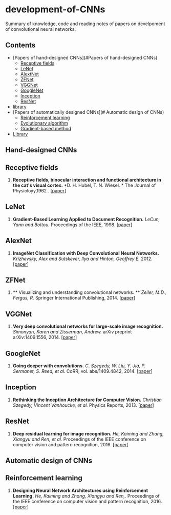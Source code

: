 # development-of-CNNs
Summary of knowledge, code and reading notes of papers on develpoment of convolutional neural networks.

## Contents

- [Papers of hand-designed CNNs](#Papers of hand-designed CNNs)
  - [Receptive fields](#RF)
  - [LeNet](#LeNet)
  - [AlextNet](#AlexNet)
  - [ZFNet](#ZFNet)
  - [VGGNet](#VGGNet)
  - [GoogleNet](#GoogleNet)
  - [Inception](#Inception)
  - [ResNet](#ResNet)
- [library](#library)  
- [Papers of automatically designed CNNs](# Automatic design of CNNs)
  - [Reinforcement learning](#RL)
  - [Evolutionary algorithm](#EA)
  - [Gradient-based method](#GBM)
- [Library](#library)

<a name="Papers of hand-designed CNNs" />

## Hand-designed CNNs

<a name="RF" />

## Receptive fields
1. **Receptive fields, binocular interaction and functional architecture in the cat's visual cortex.** *D. H. Hubel, T. N. Wiesel. * The Journal of Physioloyy,1962
. [[paper](https://www.aminer.cn/archive/receptive-fields-binocular-interaction-and-functional-architecture-in-the-cat-s-visual-cortex/55a5761e612c6b12ab1cc946)]

<a name="LeNet" />

## LeNet

1. **Gradient-Based Learning Applied to Document Recognition.** *LeCun, Yann and Bottou.* Proceedings of the IEEE, 1998. [[paper](http://www.dengfanxin.cn/wp-content/uploads/2016/03/1998Lecun.pdf)]

<a name="AlexNet" />

## AlexNet

1. **ImageNet Classification with Deep Convolutional Neural Networks.** *Krizhevsky, Alex and Sutskever, Ilya and Hinton, Geoffrey E.* 2012. [[paper](https://www.aminer.cn/archive/imagenet-classification-with-deep-convolutional-neural-networks/53e9a281b7602d9702b88a98)]

<a name="ZFNet" />

## ZFNet

1. ** Visualizing and understanding convolutional networks. ** *Zeiler, M.D., Fergus, R.* Springer International Publishing, 2014. [[paper]( http://doi.acm.org/10.1145/90417.21234)]

<a name="VGGNet" />

## VGGNet

1. **Very deep convolutional networks for large-scale image recognition.** *Simonyan, Karen and Zisserman, Andrew.* arXiv preprint arXiv:1409.1556, 2014. [[paper](https://arxiv.org/pdf/1409.1556.pdf)]


<a name="GoogleNet" />

## GoogleNet

1. **Going deeper with convolutions.** *C. Szegedy, W. Liu, Y. Jia, P. Sermanet, S. Reed, et al.*  CoRR, vol. abs/1409.4842, 2014. [[paper](https://www.cv-foundation.org/openaccess/content_cvpr_2015/papers/Szegedy_Going_Deeper_With_2015_CVPR_paper.pdf)]

<a name="Inception" />

## Inception

1. **Rethinking the Inception Architecture for Computer Vision.** *Christian Szegedy, Vincent Vanhoucke, et al.* Physics Reports, 2013. [[paper](http://openaccess.thecvf.com/content_cvpr_2016/papers/Szegedy_Rethinking_the_Inception_CVPR_2016_paper.pdf)]


<a name="ResNet" />

## ResNet

1. **Deep residual learning for image recognition.** *He, Kaiming and Zhang, Xiangyu and Ren, et al.* Proceedings of the IEEE conference on computer vision and pattern recognition, 2016. [[paper](http://openaccess.thecvf.com/content_cvpr_2016/papers/He_Deep_Residual_Learning_CVPR_2016_paper.pdf)]



<a name="Automatic design of CNNs" />

## Automatic design of CNNs

<a name="RL" />

## Reinforcement learning
1. **Designing Neural Network Architectures using Reinforcement Learning.** *He, Kaiming and Zhang, Xiangyu and Ren,.* Proceedings of the IEEE conference on computer vision and pattern recognition, 2016. [[paper](http://openaccess.thecvf.com/content_cvpr_2016/papers/He_Deep_Residual_Learning_CVPR_2016_paper.pdf)]




